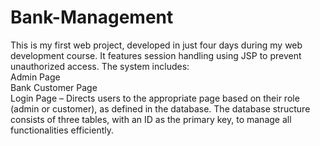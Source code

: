 # Bank-Management
This is my first web project, developed in just four days during my web development course. It features session handling using JSP to prevent unauthorized access. The system includes:<br>
Admin Page<br>
Bank Customer Page<br>
Login Page – Directs users to the appropriate page based on their role (admin or customer), as defined in the database.
The database structure consists of three tables, with an ID as the primary key, to manage all functionalities efficiently.







 
